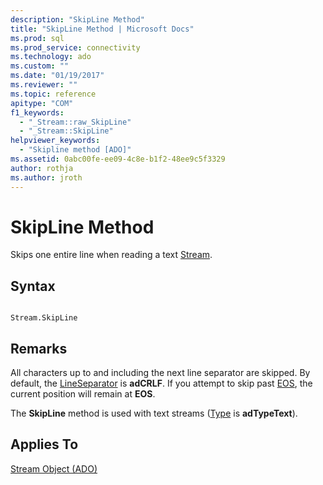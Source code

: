 ```yaml
---
description: "SkipLine Method"
title: "SkipLine Method | Microsoft Docs"
ms.prod: sql
ms.prod_service: connectivity
ms.technology: ado
ms.custom: ""
ms.date: "01/19/2017"
ms.reviewer: ""
ms.topic: reference
apitype: "COM"
f1_keywords: 
  - "_Stream::raw_SkipLine"
  - "_Stream::SkipLine"
helpviewer_keywords: 
  - "Skipline method [ADO]"
ms.assetid: 0abc00fe-ee09-4c8e-b1f2-48ee9c5f3329
author: rothja
ms.author: jroth
---
```

# SkipLine Method
Skips one entire line when reading a text [Stream](./stream-object-ado.md).  
  
## Syntax  
  
```  
  
Stream.SkipLine  
```  
  
## Remarks  
 All characters up to and including the next line separator are skipped. By default, the [LineSeparator](./lineseparator-property-ado.md) is **adCRLF**. If you attempt to skip past [EOS](./eos-property.md), the current position will remain at **EOS**.  
  
 The **SkipLine** method is used with text streams ([Type](./type-property-ado-stream.md) is **adTypeText**).  
  
## Applies To  
 [Stream Object (ADO)](./stream-object-ado.md)
